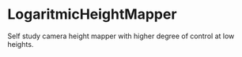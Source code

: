 # LogaritmicHeightMapper
Self study camera height mapper with higher degree of control at low heights.
